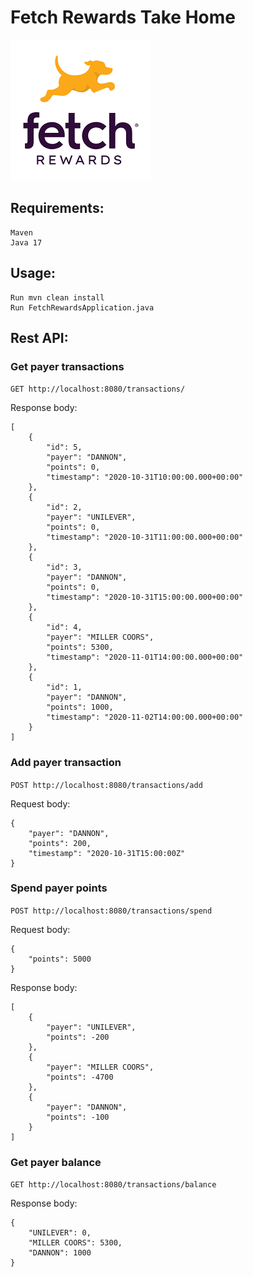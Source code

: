 # Fetch Rewards Take Home
![This is an image](Fetch-Rewards.png)


## **Requirements:**

    Maven
    Java 17

## Usage:
    Run mvn clean install
    Run FetchRewardsApplication.java

## Rest API:

### Get payer transactions

`GET http://localhost:8080/transactions/`

Response body:
```
[
    {
        "id": 5,
        "payer": "DANNON",
        "points": 0,
        "timestamp": "2020-10-31T10:00:00.000+00:00"
    },
    {
        "id": 2,
        "payer": "UNILEVER",
        "points": 0,
        "timestamp": "2020-10-31T11:00:00.000+00:00"
    },
    {
        "id": 3,
        "payer": "DANNON",
        "points": 0,
        "timestamp": "2020-10-31T15:00:00.000+00:00"
    },
    {
        "id": 4,
        "payer": "MILLER COORS",
        "points": 5300,
        "timestamp": "2020-11-01T14:00:00.000+00:00"
    },
    {
        "id": 1,
        "payer": "DANNON",
        "points": 1000,
        "timestamp": "2020-11-02T14:00:00.000+00:00"
    }
]
```

### Add payer transaction

`POST http://localhost:8080/transactions/add`

Request body:
```
{
    "payer": "DANNON",
    "points": 200,
    "timestamp": "2020-10-31T15:00:00Z"
}
```

### Spend payer points

`POST http://localhost:8080/transactions/spend`

Request body:
```
{
    "points": 5000
}
```

Response body:
```
[
    {
        "payer": "UNILEVER",
        "points": -200
    },
    {
        "payer": "MILLER COORS",
        "points": -4700
    },
    {
        "payer": "DANNON",
        "points": -100
    }
]
```

### Get payer balance

`GET http://localhost:8080/transactions/balance`

Response body:

```
{
    "UNILEVER": 0,
    "MILLER COORS": 5300,
    "DANNON": 1000
}
```
